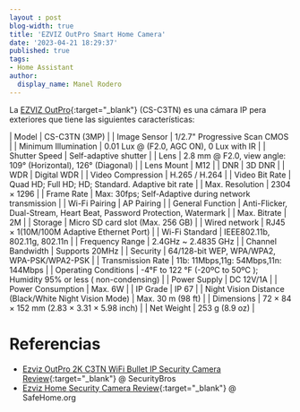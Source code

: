 ```yaml
---
layout : post
blog-width: true
title: 'EZVIZ OutPro Smart Home Camera'
date: '2023-04-21 18:29:37'
published: true
tags:
- Home Assistant
author:
  display_name: Manel Rodero
---
```


La [EZVIZ OutPro](https://www.ezviz.com/product/ezviz-outpro/38156){:target="_blank"} (CS-C3TN) es una cámara IP pera exteriores que tiene las siguientes características:

| Model | CS-C3TN (3MP) |
| Image Sensor | 1/2.7" Progressive Scan CMOS |
| Minimum Illumination | 0.01 Lux @ (F2.0, AGC ON), 0 Lux with IR |
| Shutter Speed | Self-adaptive shutter |
| Lens | 2.8 mm @ F2.0, view angle: 109° (Horizontal), 126° (Diagonal) |
| Lens Mount | M12 |
| DNR | 3D DNR |
| WDR | Digital WDR |
| Video Compression | H.265 / H.264 |
| Video Bit Rate | Quad HD; Full HD; HD; Standard. Adaptive bit rate |
| Max. Resolution | 2304 × 1296 |
| Frame Rate | Max: 30fps; Self-Adaptive during network transmission |
| Wi-Fi Pairing | AP Pairing |
| General Function | Anti-Flicker, Dual-Stream, Heart Beat, Password Protection, Watermark |
| Max. Bitrate | 2M |
| Storage | Micro SD card slot (Max. 256 GB) |
| Wired network | RJ45 × 1(10M/100M Adaptive Ethernet Port) |
| Wi-Fi Standard | IEEE802.11b, 802.11g, 802.11n |
| Frequency Range | 2.4GHz ~ 2.4835 GHz |
| Channel Bandwidth | Supports 20MHz |
| Security | 64/128-bit WEP, WPA/WPA2, WPA-PSK/WPA2-PSK |
| Transmission Rate | 11b: 11Mbps,11g: 54Mbps,11n: 144Mbps |
| Operating Conditions | -4°F to 122 °F (-20ºC to 50ºC ); Humidity 95% or less ( non-condensing) |
| Power Supply | DC 12V/1A |
| Power Consumption | Max. 6W |
| IP Grade | IP 67 |
| Night Vision Distance (Black/White Night Vision Mode) | Max. 30 m (98 ft) |
| Dimensions | 72 × 84 × 152 mm (2.83 × 3.31 × 5.98 inch) |
| Net Weight | 253 g (8.9 oz) |

# Referencias

* [Ezviz OutPro 2K C3TN WiFi Bullet IP Security Camera Review](https://securitybros.com/ezviz-outpro-2k-c3tn-wifi-bullet-ip-camera-review/){:target="_blank"} @ SecurityBros
* [Ezviz Home Security Camera Review](https://www.safehome.org/home-security-cameras/ezviz/reviews/){:target="_blank"} @ SafeHome.org
